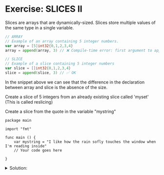 # Exercise: SLICES II

Slices are arrays that are dynamically-sized.
Slices store multiple values of the same type in a single variable.

```go
// ARRAY
// Example of an array containing 5 integer numbers.
var array = [5]int32{0,1,2,3,4}
array = append(array, 3) // ❌ Compile-time error: first argument to append must be a slice

// SLICE
// Example of a slice containing 5 integer numbers
var slice = []int32{0,1,2,3,4}
slice = append(slice, 3) // ✅ OK
```

In the snippet above we can see that the difference in the declaration between array and slice is the absence of the size.

Create a slice of 5 integers from an already existing slice called 'myset'
(This is called reslicing)

Create a slice from the quote in the variable "mystring"

```golang
package main

import "fmt"

func main () {
    var mystring = "I like how the rain sofly touches the window when I'm reading inside"
	// Your code goes here
	
}
```

<details>
<summary> Solution: </summary>

```golang
package main

import "fmt"

func main () {
    var mystring = "I like how the rain sofly touches the window when I'm reading inside"
	// Your code goes here
	var substring = mystring[2:19]
	fmt.Println(substring)
}
```

</details>
